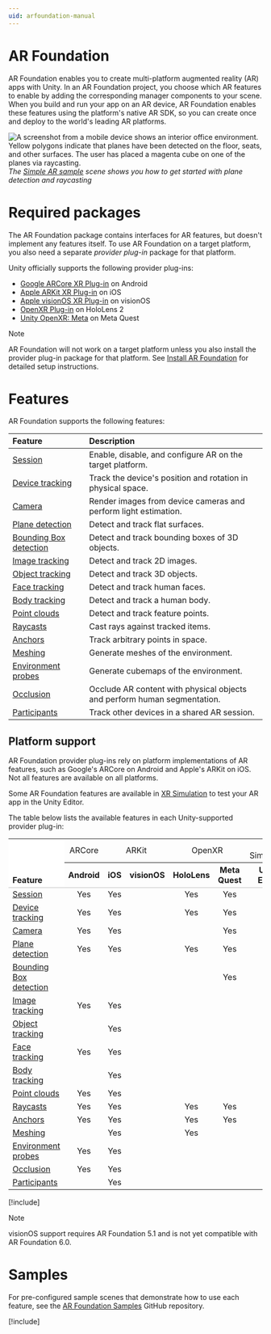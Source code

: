 ```yaml
---
uid: arfoundation-manual
---
```

# AR Foundation

AR Foundation enables you to create multi-platform augmented reality (AR) apps with Unity. In an AR Foundation project, you choose which AR features to enable by adding the corresponding manager components to your scene. When you build and run your app on an AR device, AR Foundation enables these features using the platform's native AR SDK, so you can create once and deploy to the world's leading AR platforms.

![A screenshot from a mobile device shows an interior office environment. Yellow polygons indicate that planes have been detected on the floor, seats, and other surfaces. The user has placed a magenta cube on one of the planes via raycasting.](images/sample-simple-ar.png)<br/>*The [Simple AR sample](https://github.com/Unity-Technologies/arfoundation-samples#simple-ar) scene shows you how to get started with plane detection and raycasting*

# Required packages

The AR Foundation package contains interfaces for AR features, but doesn't implement any features itself. To use AR Foundation on a target platform, you also need a separate *provider plug-in* package for that platform.

Unity officially supports the following provider plug-ins:

* [Google ARCore XR Plug-in](https://docs.unity3d.com/Packages/com.unity.xr.arcore@6.1/manual/index.html) on Android
* [Apple ARKit XR Plug-in](https://docs.unity3d.com/Packages/com.unity.xr.arkit@6.1/manual/index.html) on iOS
* [Apple visionOS XR Plug-in](https://docs.unity3d.com/Packages/com.unity.xr.visionos@1.1/manual/index.html) on visionOS
* [OpenXR Plug-in](https://docs.unity3d.com/Packages/com.unity.xr.openxr@1.5/manual/index.html) on HoloLens 2
* [Unity OpenXR: Meta](https://docs.unity3d.com/Packages/com.unity.xr.meta-openxr@latest) on Meta Quest

> [!NOTE]
> AR Foundation will not work on a target platform unless you also install the provider plug-in package for that platform. See [Install AR Foundation](xref:arfoundation-install) for detailed setup instructions.

# Features

AR Foundation supports the following features:

| Feature | Description |
| :------ | :---------- |
| [Session](xref:arfoundation-session) | Enable, disable, and configure AR on the target platform. |
| [Device tracking](xref:arfoundation-device-tracking) | Track the device's position and rotation in physical space. |
| [Camera](xref:arfoundation-camera) | Render images from device cameras and perform light estimation. |
| [Plane detection](xref:arfoundation-plane-detection) | Detect and track flat surfaces. |
| [Bounding Box detection](xref:arfoundation-bounding-box-detection) | Detect and track bounding boxes of 3D objects. |
| [Image tracking](xref:arfoundation-image-tracking) | Detect and track 2D images. |
| [Object tracking](xref:arfoundation-object-tracking) | Detect and track 3D objects. |
| [Face tracking](xref:arfoundation-face-tracking) | Detect and track human faces. |
| [Body tracking](xref:UnityEngine.XR.ARFoundation.ARHumanBodyManager) | Detect and track a human body. |
| [Point clouds](xref:arfoundation-point-clouds) | Detect and track feature points. |
| [Raycasts](xref:arfoundation-raycasts) | Cast rays against tracked items. |
| [Anchors](xref:arfoundation-anchors) | Track arbitrary points in space. |
| [Meshing](xref:arfoundation-meshing) | Generate meshes of the environment. |
| [Environment probes](xref:arfoundation-environment-probes) | Generate cubemaps of the environment. |
| [Occlusion](xref:arfoundation-occlusion) | Occlude AR content with physical objects and perform human segmentation. |
| [Participants](xref:arfoundation-participant-tracking) | Track other devices in a shared AR session. |

## Platform support

AR Foundation provider plug-ins rely on platform implementations of AR features, such as Google's ARCore on Android and Apple's ARKit on iOS. Not all features are available on all platforms.

Some AR Foundation features are available in [XR Simulation](xref:arfoundation-simulation-overview) to test your AR app in the Unity Editor. 

The table below lists the available features in each Unity-supported provider plug-in:

<table>
  <tr>
  	<td rowspan="2" style="vertical-align: bottom; background-color: #ffffff;"><strong>Feature</strong></td>
  	<td style="text-align: center">ARCore</td>
  	<td colspan="2" style="text-align: center">ARKit</td>
  	<td colspan="2" style="text-align: center">OpenXR</td>
	<td colspan="1" style="text-align: center">XR Simulation</td>
  </tr>
  <tr style="border-bottom: 2px solid #dddddd">
  	<th style="text-align: center">Android</th>
  	<th style="text-align: center">iOS</th>
  	<th style="text-align: center">visionOS</th>
  	<th style="text-align: center">HoloLens</th>
  	<th style="text-align: center">Meta Quest</th>
	<th style="text-align: center">Unity Editor</th>
  </tr>
  <tr>
  	<td><a href="features/session.md">Session</a></td>
  	<td style="text-align: center">Yes</td> <!-- Android -->
  	<td style="text-align: center">Yes</td> <!-- iOS -->
  	<td style="text-align: center"></td> <!-- visionOS -->
  	<td style="text-align: center">Yes</td> <!-- HoloLens -->
  	<td style="text-align: center">Yes</td> <!-- Meta Quest -->
	<td style="text-align: center">Yes</td> <!-- Unity Editor -->
  </tr>
  <tr>
  	<td><a href="features/device-tracking.md">Device tracking</a></td>
  	<td style="text-align: center">Yes</td> <!-- Android -->
  	<td style="text-align: center">Yes</td> <!-- iOS -->
  	<td style="text-align: center"></td> <!-- visionOS -->
  	<td style="text-align: center">Yes</td> <!-- HoloLens -->
  	<td style="text-align: center">Yes</td> <!-- Meta Quest -->
	<td style="text-align: center">Yes</td> <!-- Unity Editor -->
  </tr>
  <tr>
  	<td><a href="features/Camera/camera.md">Camera</a></td>
  	<td style="text-align: center">Yes</td> <!-- Android -->
  	<td style="text-align: center">Yes</td> <!-- iOS -->
  	<td style="text-align: center"></td>    <!-- visionOS -->
  	<td style="text-align: center"></td>    <!-- HoloLens -->
  	<td style="text-align: center">Yes</td> <!-- Meta Quest -->
	<td style="text-align: center">Yes</td> <!-- Unity Editor -->
  </tr>
  <tr>
  	<td><a href="features/plane-detection/plane-detection.md">Plane detection</a></td>
  	<td style="text-align: center">Yes</td> <!-- Android -->
  	<td style="text-align: center">Yes</td> <!-- iOS -->
  	<td style="text-align: center"></td> <!-- visionOS -->
  	<td style="text-align: center">Yes</td> <!-- HoloLens -->
  	<td style="text-align: center">Yes</td> <!-- Meta Quest -->
	<td style="text-align: center">Yes</td> <!-- Unity Editor -->
  </tr>
  <tr>
  	<td><a href="features/bounding-box-detection/bounding-box-detection.md">Bounding Box detection</a></td>
  	<td style="text-align: center"></td> <!-- Android -->
  	<td style="text-align: center"></td> <!-- iOS -->
  	<td style="text-align: center"></td> <!-- visionOS -->
  	<td style="text-align: center"></td> <!-- HoloLens -->
  	<td style="text-align: center">Yes</td> <!-- Meta Quest -->
	<td style="text-align: center"></td> <!-- Unity Editor -->
  </tr>
  <tr>
  	<td><a href="features/image-tracking.md">Image tracking</a></td>
  	<td style="text-align: center">Yes</td> <!-- Android -->
  	<td style="text-align: center">Yes</td> <!-- iOS -->
  	<td style="text-align: center"></td> <!-- visionOS -->
  	<td style="text-align: center"></td>    <!-- HoloLens -->
  	<td style="text-align: center"></td>    <!-- Meta Quest -->
	<td style="text-align: center">Yes</td> <!-- Unity Editor -->
  </tr>
  <tr>
  	<td><a href="features/object-tracking.md">Object tracking</a></td>
  	<td style="text-align: center"></td>    <!-- Android -->
  	<td style="text-align: center">Yes</td> <!-- iOS -->
  	<td style="text-align: center"></td>    <!-- visionOS -->
  	<td style="text-align: center"></td>    <!-- HoloLens -->
  	<td style="text-align: center"></td>    <!-- Meta Quest -->
	<td style="text-align: center"></td> <!-- Unity Editor -->
  </tr>
  <tr>
  	<td><a href="features/face-tracking.md">Face tracking</a></td>
  	<td style="text-align: center">Yes</td> <!-- Android -->
  	<td style="text-align: center">Yes</td> <!-- iOS -->
  	<td style="text-align: center"></td>    <!-- visionOS -->
  	<td style="text-align: center"></td>    <!-- HoloLens -->
  	<td style="text-align: center"></td>    <!-- Meta Quest -->
	<td style="text-align: center"></td> <!-- Unity Editor -->
  </tr>
  <tr>
  	<td><a href="features/body-tracking.md">Body tracking</a></td>
  	<td style="text-align: center"></td>    <!-- Android -->
  	<td style="text-align: center">Yes</td> <!-- iOS -->
  	<td style="text-align: center"></td>    <!-- visionOS -->
  	<td style="text-align: center"></td>    <!-- HoloLens -->
  	<td style="text-align: center"></td>    <!-- Meta Quest -->
	<td style="text-align: center"></td> <!-- Unity Editor -->
  </tr>
  <tr>
  	<td><a href="features/point-clouds.md">Point clouds</a></td>
  	<td style="text-align: center">Yes</td> <!-- Android -->
  	<td style="text-align: center">Yes</td> <!-- iOS -->
  	<td style="text-align: center"></td>    <!-- visionOS -->
  	<td style="text-align: center"></td>    <!-- HoloLens -->
  	<td style="text-align: center"></td>    <!-- Meta Quest -->
	<td style="text-align: center">Yes</td> <!-- Unity Editor -->
  </tr>
  <tr>
  	<td><a href="features/raycasts.md">Raycasts</a></td>
  	<td style="text-align: center">Yes</td> <!-- Android -->
  	<td style="text-align: center">Yes</td> <!-- iOS -->
  	<td style="text-align: center"></td>    <!-- visionOS -->
  	<td style="text-align: center">Yes</td> <!-- HoloLens -->
  	<td style="text-align: center">Yes</td> <!-- Meta Quest -->
	<td style="text-align: center">Yes</td> <!-- Unity Editor -->
  </tr>
  <tr>
  	<td><a href="features/anchors.md">Anchors</a></td>
  	<td style="text-align: center">Yes</td> <!-- Android -->
  	<td style="text-align: center">Yes</td> <!-- iOS -->
  	<td style="text-align: center"></td> <!-- visionOS -->
  	<td style="text-align: center">Yes</td> <!-- HoloLens -->
  	<td style="text-align: center">Yes</td> <!-- Meta Quest -->
	<td style="text-align: center">Yes</td> <!-- Unity Editor -->
  </tr>
  <tr>
  	<td><a href="features/meshing.md">Meshing</a></td>
  	<td style="text-align: center"></td>    <!-- Android -->
  	<td style="text-align: center">Yes</td> <!-- iOS -->
  	<td style="text-align: center"></td> <!-- visionOS -->
  	<td style="text-align: center">Yes</td> <!-- HoloLens -->
  	<td style="text-align: center"></td>    <!-- Meta Quest -->
	<td style="text-align: center">Yes</td> <!-- Unity Editor -->
  </tr>
  <tr>
  	<td><a href="features/environment-probes.md">Environment probes</a></td>
  	<td style="text-align: center">Yes</td> <!-- Android -->
  	<td style="text-align: center">Yes</td> <!-- iOS -->
  	<td style="text-align: center"></td>    <!-- visionOS -->
  	<td style="text-align: center"></td>    <!-- HoloLens -->
  	<td style="text-align: center"></td>    <!-- Meta Quest -->
	<td style="text-align: center">Yes</td> <!-- Unity Editor -->
  </tr>
  <tr>
  	<td><a href="features/occlusion.md">Occlusion</a></td>
  	<td style="text-align: center">Yes</td> <!-- Android -->
  	<td style="text-align: center">Yes</td> <!-- iOS -->
  	<td style="text-align: center"></td>    <!-- visionOS -->
  	<td style="text-align: center"></td>    <!-- HoloLens -->
  	<td style="text-align: center"></td>    <!-- Meta Quest -->
	<td style="text-align: center">Yes</td> <!-- Unity Editor -->
  </tr>
  <tr>
  	<td><a href="features/participant-tracking.md">Participants</a></td>
  	<td style="text-align: center"></td>    <!-- Android -->
  	<td style="text-align: center">Yes</td> <!-- iOS -->
  	<td style="text-align: center"></td>    <!-- visionOS -->
  	<td style="text-align: center"></td>    <!-- HoloLens -->
  	<td style="text-align: center"></td>    <!-- Meta Quest -->
	<td style="text-align: center"></td> <!-- Unity Editor -->
  </tr>
</table>

[!include[](snippets/arf-docs-tip.md)]

> [!NOTE]
> visionOS support requires AR Foundation 5.1 and is not yet compatible with AR Foundation 6.0.

# Samples

For pre-configured sample scenes that demonstrate how to use each feature, see the [AR Foundation Samples](https://github.com/Unity-Technologies/arfoundation-samples) GitHub repository.

[!include[](snippets/apple-arkit-trademark.md)]
